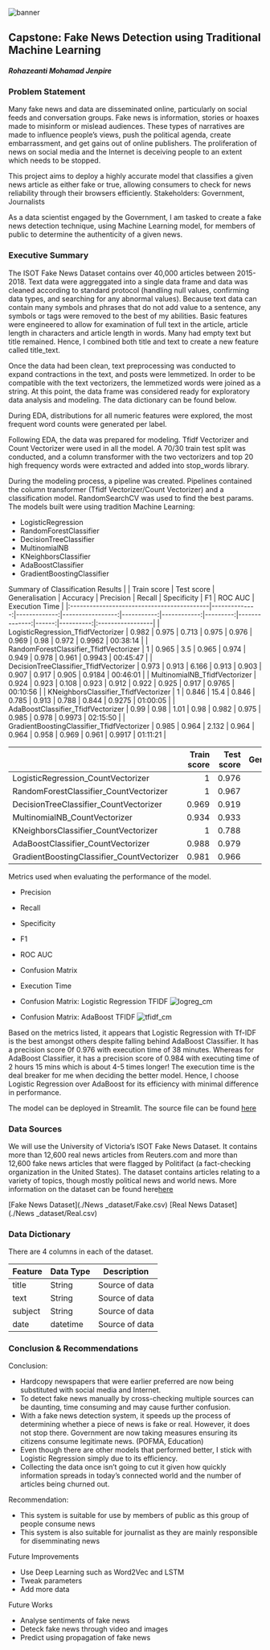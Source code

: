 ![banner](https://media.git.generalassemb.ly/user/43213/files/03225bb2-7904-4643-ae05-420c6841e721)

##  Capstone: Fake News Detection using Traditional Machine Learning

#### _Rohazeanti Mohamad Jenpire_

### Problem Statement
Many fake news and data are disseminated online, particularly on social feeds and conversation groups. Fake news is information, stories or hoaxes made to misinform or mislead audiences. These types of narratives are made to influence people’s views, push the political agenda, create embarrassment, and get gains out of online publishers. The proliferation of news on social media and the Internet is deceiving people to an extent which needs to be stopped. 

This project aims to deploy a highly accurate model that classifies a given news article as either fake or true, allowing consumers to check for news reliability through their browsers efficiently. Stakeholders: Government, Journalists

As a data scientist engaged by the Government, I am tasked to create a fake news  detection technique, using Machine Learning model, for members of public to determine the authenticity of a given news. 


### Executive Summary
The ISOT Fake News Dataset contains over 40,000 articles between 2015-2018.  Text data were aggreggated into a single data frame and data was cleaned according to standard protocol (handling null values, confirming data types, and searching for any abnormal values). Because text data can contain many symbols and phrases that do not add value to a sentence, any symbols or tags were removed to the best of my abilities. Basic features were engineered to allow for examination of full text in the article, article length in characters and article length in words. Many had empty text but title remained. Hence, I combined both title and text to create a new feature called title_text. 

Once the data had been clean, text preprocessing was conducted to expand contractions in the text, and posts were lemmetized. In order to be compatible with the text vectorizers, the lemmetized words were joined as a string. At this point, the data frame was considered ready for exploratory data analysis and modeling. The data dictionary can be found below.

During EDA, distributions for all numeric features were explored, the most frequent word counts were generated per label. 

Following EDA, the data was prepared for modeling. Tfidf Vectorizer and Count Vectorizer were used in all the model. A 70/30 train test split was conducted, and a column transformer with the two vectorizers and top 20 high frequency words were extracted and added into stop_words library. 

During the modeling process, a pipeline was created. Pipelines contained the column transformer (Tfidf Vectorizer/Count Vectorizer) and a classification model. RandomSearchCV was used to find the best params. The models built were using tradition Machine Learning:

* LogisticRegression
* RandomForestClassifier
* DecisionTreeClassifier
* MultinomialNB
* KNeighborsClassifier
* AdaBoostClassifier
* GradientBoostingClassifier

Summary of Classification Results
|                                            |   Train score |   Test score |   Generalisation |   Accuracy |   Precision |   Recall |   Specificity |    F1 |   ROC AUC | Execution Time   |
|:-------------------------------------------|--------------:|-------------:|-----------------:|-----------:|------------:|---------:|--------------:|------:|----------:|:-----------------|
| LogisticRegression_TfidfVectorizer         |         0.982 |        0.975 |            0.713 |      0.975 |       0.976 |    0.969 |         0.98  | 0.972 |    0.9962 | 00:38:14         |
| RandomForestClassifier_TfidfVectorizer     |         1     |        0.965 |            3.5   |      0.965 |       0.974 |    0.949 |         0.978 | 0.961 |    0.9943 | 00:45:47         |
| DecisionTreeClassifier_TfidfVectorizer     |         0.973 |        0.913 |            6.166 |      0.913 |       0.903 |    0.907 |         0.917 | 0.905 |    0.9184 | 00:46:01         |
| MultinomialNB_TfidfVectorizer              |         0.924 |        0.923 |            0.108 |      0.923 |       0.912 |    0.922 |         0.925 | 0.917 |    0.9765 | 00:10:56         |
| KNeighborsClassifier_TfidfVectorizer       |         1     |        0.846 |           15.4   |      0.846 |       0.785 |    0.913 |         0.788 | 0.844 |    0.9275 | 01:00:05         |
| AdaBoostClassifier_TfidfVectorizer         |         0.99  |        0.98  |            1.01  |      0.98  |       0.982 |    0.975 |         0.985 | 0.978 |    0.9973 | 02:15:50         |
| GradientBoostingClassifier_TfidfVectorizer |         0.985 |        0.964 |            2.132 |      0.964 |       0.964 |    0.958 |         0.969 | 0.961 |    0.9917 | 01:11:21         |

|                                            |   Train score |   Test score |   Generalisation |   Accuracy |   Precision |   Recall |   Specificity |    F1 |   ROC AUC | Execution Time   |
|:-------------------------------------------|--------------:|-------------:|-----------------:|-----------:|------------:|---------:|--------------:|------:|----------:|:-----------------|
| LogisticRegression_CountVectorizer         |         1     |        0.976 |            2.4   |      0.976 |       0.977 |    0.971 |         0.981 | 0.974 |    0.9946 | 00:27:59         |
| RandomForestClassifier_CountVectorizer     |         1     |        0.967 |            3.3   |      0.967 |       0.975 |    0.953 |         0.98  | 0.964 |    0.995  | 00:59:59         |
| DecisionTreeClassifier_CountVectorizer     |         0.969 |        0.919 |            5.16  |      0.919 |       0.921 |    0.901 |         0.935 | 0.911 |    0.9226 | 00:49:16         |
| MultinomialNB_CountVectorizer              |         0.934 |        0.933 |            0.107 |      0.933 |       0.912 |    0.946 |         0.922 | 0.929 |    0.9698 | 00:15:08         |
| KNeighborsClassifier_CountVectorizer       |         1     |        0.788 |           21.2   |      0.788 |       0.749 |    0.809 |         0.771 | 0.778 |    0.8453 | 01:32:25         |
| AdaBoostClassifier_CountVectorizer         |         0.988 |        0.979 |            0.911 |      0.979 |       0.984 |    0.97  |         0.986 | 0.977 |    0.9973 | 01:34:10         |
| GradientBoostingClassifier_CountVectorizer |         0.981 |        0.966 |            1.529 |      0.966 |       0.969 |    0.956 |         0.974 | 0.962 |    0.9924 | 01:31:48         |


Metrics used when evaluating the performance of the model.
* Precision
* Recall
* Specificity
* F1
* ROC AUC
* Confusion Matrix
* Execution Time

* Confusion Matrix: Logistic Regression TFIDF
![logreg_cm](https://media.git.generalassemb.ly/user/43213/files/6d192e23-50de-4aac-a968-5fdcc4fe6cb3)


* Confusion Matrix: AdaBoost TFIDF
![tfidf_cm](https://media.git.generalassemb.ly/user/43213/files/78c0311b-694d-42e1-833d-b4fc03e1b3d1)


Based on the metrics listed, it appears that Logistic Regression with Tf-IDF is the best amongst others despite falling behind AdaBoost Classifier. It has a precision score 0f 0.976 with execution time of 38 minutes. Whereas for AdaBoost Classifier, it has a precision score of 0.984 with executing time of 2 hours 15 mins which is about 4-5 times longer! The execution time is the deal breaker for me when deciding the better model. Hence, I choose Logistic Regression over AdaBoost for its efficiency with minimal difference in performance. 

The model can be deployed in Streamlit. The source file can be found [here](fakenews.py)

### Data Sources
We will use the University of Victoria’s ISOT Fake News Dataset. It contains more than 12,600 real news articles from Reuters.com and more than 12,600 fake news articles that were flagged by Politifact (a fact-checking organization in the United States). The dataset contains articles relating to a variety of topics, though mostly political news and world news. More information on the dataset can be found here[here](ISOT_Fake_News_Dataset_ReadMe)

[Fake News Dataset](./News _dataset/Fake.csv)
[Real News Dataset](./News _dataset/Real.csv)

### Data Dictionary
There are 4 columns in each of the dataset.


|Feature|Data Type|Description|
|---|---|---|
|title|String|Source of data|
|text|String|Source of data|
|subject|String|Source of data|
|date|datetime|Source of data|


### Conclusion & Recommendations
Conclusion:

- Hardcopy newspapers that were earlier preferred are now being substituted with social media and  Internet. 
- To detect fake news manually by cross-checking multiple sources can be daunting, time consuming and may cause further confusion.
- With a fake news detection system, it speeds up the process of determining whether a piece of news is fake or real. However, it does not stop there. 
Government are now taking measures ensuring its citizens consume legitimate news. (POFMA, Education)
- Even though there are other models that performed better, I stick with Logistic Regression simply due to its efficiency.
- Collecting the data once isn’t going to cut it given how quickly information spreads in today’s connected world and the number of articles being churned out.


Recommendation:
- This system is suitable for use by members of public as this group of people consume news
- This system is also suitable for journalist as they are mainly responsible for disemminating news

Future Improvements
- Use Deep Learning such as Word2Vec and LSTM 
- Tweak parameters
- Add more data

Future Works
- Analyse sentiments of fake news
- Deteck fake news through video and images
- Predict using propagation of fake news
